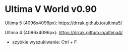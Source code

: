 # Ultima V World v0.90

Ultima 5 (4096x4096px): https://drrak.github.io/ultima5/

Ultima 4 (4096x4096px): https://drrak.github.io/ultima4/

 - szybkie wyszukiwanie: Ctrl + F
